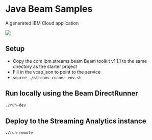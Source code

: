# Java Beam Samples
A generated IBM Cloud application

[![](https://img.shields.io/badge/IBM%20Cloud-powered-blue.svg)](https://bluemix.net)

## Setup
- Copy the com.ibm.streams.beam Beam toolkit v1.1.1 to the same directory as the starter project
- Fill in the vcap.json to point to the service
- `source ./streams-runner-env.sh`


## Run locally using the Beam DirectRunner


```bash
./run-dev
```

## Deploy to the Streaming Analytics instance

```bash
./run-remote
```
